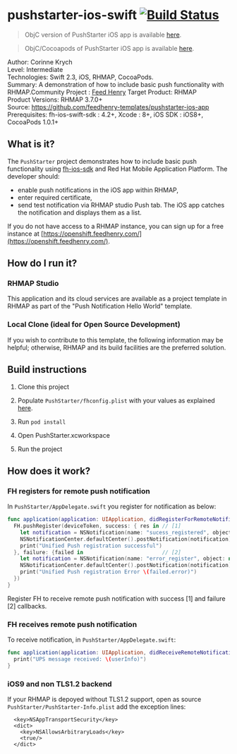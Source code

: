 # pushstarter-ios-swift [![Build Status](https://travis-ci.org/feedhenry-templates/pushstarter-ios-swift.png)](https://travis-ci.org/feedhenry-templates/pushstarter-ios-swift)

> ObjC version of PushStarter iOS app is available [here](https://github.com/feedhenry-templates/pushstarter-ios-app/).

> ObjC/Cocoapods of PushStarter iOS app is available [here](https://github.com/feedhenry-templates/pushstarter-ios-app/tree/cocoapods).

Author: Corinne Krych   
Level: Intermediate  
Technologies: Swift 2.3, iOS, RHMAP, CocoaPods.  
Summary: A demonstration of how to include basic push functionality with RHMAP.Community Project : [Feed Henry](http://feedhenry.org)
Target Product: RHMAP  
Product Versions: RHMAP 3.7.0+   
Source: https://github.com/feedhenry-templates/pushstarter-ios-app  
Prerequisites: fh-ios-swift-sdk : 4.2+, Xcode : 8+, iOS SDK : iOS8+, CocoaPods 1.0.1+

## What is it?

The ```PushStarter``` project demonstrates how to include basic push functionality using [fh-ios-sdk](https://github.com/feedhenry/fh-ios-sdk) and Red Hat Mobile Application Platform. The developer should:
- enable push notifications in the iOS app within RHMAP, 
- enter required certificate,
- send test notification via RHMAP studio Push tab.
The iOS app catches the notification and displays them as a list.

If you do not have access to a RHMAP instance, you can sign up for a free instance at [https://openshift.feedhenry.com/](https://openshift.feedhenry.com/).

## How do I run it?  

### RHMAP Studio

This application and its cloud services are available as a project template in RHMAP as part of the "Push Notification Hello World" template.

### Local Clone (ideal for Open Source Development)

If you wish to contribute to this template, the following information may be helpful; otherwise, RHMAP and its build facilities are the preferred solution.

## Build instructions

1. Clone this project

2. Populate ```PushStarter/fhconfig.plist``` with your values as explained [here](http://docs.feedhenry.com/v3/dev_tools/sdks/ios.html#ios-configure).

3. Run ```pod install```

4. Open PushStarter.xcworkspace

4. Run the project
 
## How does it work?

### FH registers for remote push notification

In ```PushStarter/AppDelegate.swift``` you register for notification as below:

```Swift
func application(application: UIApplication, didRegisterForRemoteNotificationsWithDeviceToken deviceToken: NSData) {
  FH.pushRegister(deviceToken, success: { res in // [1]
    let notification = NSNotification(name: "sucess_registered", object: nil)
    NSNotificationCenter.defaultCenter().postNotification(notification)
    print("Unified Push registration successful")
  }, failure: {failed in                         // [2]
    let notification = NSNotification(name: "error_register", object: nil)
    NSNotificationCenter.defaultCenter().postNotification(notification)
    print("Unified Push registration Error \(failed.error)")
  })
}
```
Register FH to receive remote push notification with success [1] and failure [2] callbacks.

### FH receives remote push notification

To receive notification, in ```PushStarter/AppDelegate.swift```:

```Swift
func application(application: UIApplication, didReceiveRemoteNotification userInfo: [NSObject: AnyObject]) {
  print("UPS message received: \(userInfo)")
}
```
### iOS9 and non TLS1.2 backend

If your RHMAP is depoyed without TLS1.2 support, open as source  ```PushStarter/PushStarter-Info.plist``` add the exception lines:

```
  <key>NSAppTransportSecurity</key>
  <dict>
    <key>NSAllowsArbitraryLoads</key>
    <true/>
  </dict>
```
